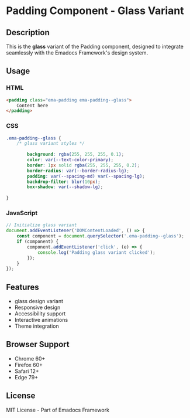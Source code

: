 # Padding Component - Glass Variant

## Description
This is the **glass** variant of the Padding component, designed to integrate seamlessly with the Emadocs Framework's design system.

## Usage

### HTML
```html
<padding class="ema-padding ema-padding--glass">
    Content here
</padding>
```

### CSS
```css
.ema-padding--glass {
    /* glass variant styles */
    
        background: rgba(255, 255, 255, 0.1);
        color: var(--text-color-primary);
        border: 1px solid rgba(255, 255, 255, 0.2);
        border-radius: var(--border-radius-lg);
        padding: var(--spacing-md) var(--spacing-lg);
        backdrop-filter: blur(10px);
        box-shadow: var(--shadow-lg);
    
}
```

### JavaScript
```javascript
// Initialize glass variant
document.addEventListener('DOMContentLoaded', () => {
    const component = document.querySelector('.ema-padding--glass');
    if (component) {
        component.addEventListener('click', (e) => {
            console.log('Padding glass variant clicked');
        });
    }
});
```

## Features
- glass design variant
- Responsive design
- Accessibility support
- Interactive animations
- Theme integration

## Browser Support
- Chrome 60+
- Firefox 60+
- Safari 12+
- Edge 79+

## License
MIT License - Part of Emadocs Framework
